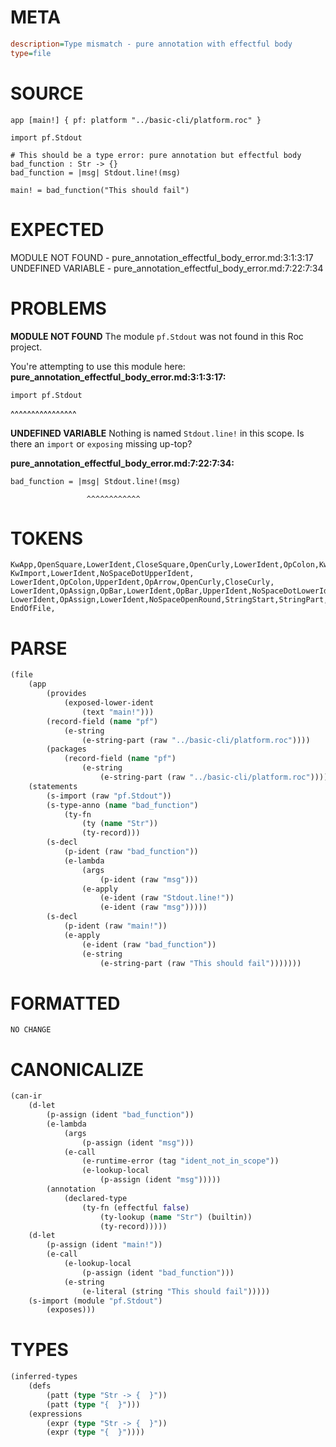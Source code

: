 # META
~~~ini
description=Type mismatch - pure annotation with effectful body
type=file
~~~
# SOURCE
~~~roc
app [main!] { pf: platform "../basic-cli/platform.roc" }

import pf.Stdout

# This should be a type error: pure annotation but effectful body
bad_function : Str -> {}
bad_function = |msg| Stdout.line!(msg)

main! = bad_function("This should fail")
~~~
# EXPECTED
MODULE NOT FOUND - pure_annotation_effectful_body_error.md:3:1:3:17
UNDEFINED VARIABLE - pure_annotation_effectful_body_error.md:7:22:7:34
# PROBLEMS
**MODULE NOT FOUND**
The module `pf.Stdout` was not found in this Roc project.

You're attempting to use this module here:
**pure_annotation_effectful_body_error.md:3:1:3:17:**
```roc
import pf.Stdout
```
^^^^^^^^^^^^^^^^


**UNDEFINED VARIABLE**
Nothing is named `Stdout.line!` in this scope.
Is there an `import` or `exposing` missing up-top?

**pure_annotation_effectful_body_error.md:7:22:7:34:**
```roc
bad_function = |msg| Stdout.line!(msg)
```
                     ^^^^^^^^^^^^


# TOKENS
~~~zig
KwApp,OpenSquare,LowerIdent,CloseSquare,OpenCurly,LowerIdent,OpColon,KwPlatform,StringStart,StringPart,StringEnd,CloseCurly,
KwImport,LowerIdent,NoSpaceDotUpperIdent,
LowerIdent,OpColon,UpperIdent,OpArrow,OpenCurly,CloseCurly,
LowerIdent,OpAssign,OpBar,LowerIdent,OpBar,UpperIdent,NoSpaceDotLowerIdent,NoSpaceOpenRound,LowerIdent,CloseRound,
LowerIdent,OpAssign,LowerIdent,NoSpaceOpenRound,StringStart,StringPart,StringEnd,CloseRound,
EndOfFile,
~~~
# PARSE
~~~clojure
(file
	(app
		(provides
			(exposed-lower-ident
				(text "main!")))
		(record-field (name "pf")
			(e-string
				(e-string-part (raw "../basic-cli/platform.roc"))))
		(packages
			(record-field (name "pf")
				(e-string
					(e-string-part (raw "../basic-cli/platform.roc"))))))
	(statements
		(s-import (raw "pf.Stdout"))
		(s-type-anno (name "bad_function")
			(ty-fn
				(ty (name "Str"))
				(ty-record)))
		(s-decl
			(p-ident (raw "bad_function"))
			(e-lambda
				(args
					(p-ident (raw "msg")))
				(e-apply
					(e-ident (raw "Stdout.line!"))
					(e-ident (raw "msg")))))
		(s-decl
			(p-ident (raw "main!"))
			(e-apply
				(e-ident (raw "bad_function"))
				(e-string
					(e-string-part (raw "This should fail")))))))
~~~
# FORMATTED
~~~roc
NO CHANGE
~~~
# CANONICALIZE
~~~clojure
(can-ir
	(d-let
		(p-assign (ident "bad_function"))
		(e-lambda
			(args
				(p-assign (ident "msg")))
			(e-call
				(e-runtime-error (tag "ident_not_in_scope"))
				(e-lookup-local
					(p-assign (ident "msg")))))
		(annotation
			(declared-type
				(ty-fn (effectful false)
					(ty-lookup (name "Str") (builtin))
					(ty-record)))))
	(d-let
		(p-assign (ident "main!"))
		(e-call
			(e-lookup-local
				(p-assign (ident "bad_function")))
			(e-string
				(e-literal (string "This should fail")))))
	(s-import (module "pf.Stdout")
		(exposes)))
~~~
# TYPES
~~~clojure
(inferred-types
	(defs
		(patt (type "Str -> {  }"))
		(patt (type "{  }")))
	(expressions
		(expr (type "Str -> {  }"))
		(expr (type "{  }"))))
~~~
